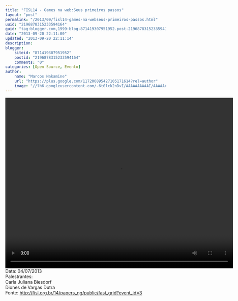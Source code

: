 ```yaml
---
title: "FISL14 - Games na web:Seus primeiros passos"
layout: "post"
permalink: "/2013/09/fisl14-games-na-webseus-primeiros-passos.html"
uuid: "2196878315233594164"
guid: "tag:blogger.com,1999:blog-871419307951952.post-2196878315233594164"
date: "2013-09-20 22:11:00"
updated: "2013-09-20 22:11:14"
description: 
blogger:
    siteid: "871419307951952"
    postid: "2196878315233594164"
    comments: "0"
categories: [Open Source, Evento]
author: 
    name: "Marcos Nakamine"
    url: "https://plus.google.com/117200895427105171614?rel=author"
    image: "//lh6.googleusercontent.com/-6t0lck2nDvI/AAAAAAAAAAI/AAAAAAAAOBw/_9ON3AiIr48/s32-c/photo.jpg"
---
```


<div class="css-full-post-content js-full-post-content">
<video controls="" height="535" width="716"><source src="http://hemingway.softwarelivre.org/fisl14/high/41b/sala41b-high-201307041201.ogg" type="video/ogg"></source>Your browser does not support the video tag.</video>Data: 04/07/2013<br>Palestrantes: <br>Carla Juliana Biesdorf<br>Diones de Vargas Dutra<br>Fonte: <a href="http://fisl.org.br/14/papers_ng/public/fast_grid?event_id=3">http://fisl.org.br/14/papers_ng/public/fast_grid?event_id=3</a> 
</div>